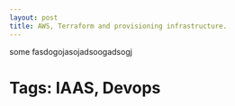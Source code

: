 ```yaml
---
layout: post
title: AWS, Terraform and provisioning infrastructure.
---
```

some fasdogojasojadsoogadsogj

# Tags: IAAS, Devops